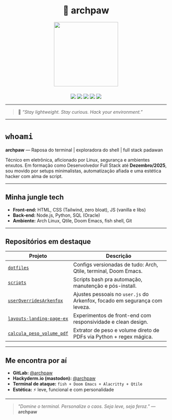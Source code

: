 <h1 align="center">🦊 archpaw</h1>
<p align="center"><img align="center" height="200" src="https://i.imgur.com/PJj7MLq.png"></p>

###

<p align="center">
  <img src="https://img.shields.io/badge/Linux-Arch-blue?style=for-the-badge&logo=arch-linux&logoColor=white" />
  <img src="https://img.shields.io/badge/Editor-Doom%20Emacs-57A143?style=for-the-badge&logo=gnuemacs&logoColor=white" />
  <img src="https://img.shields.io/badge/WM-Qtile-7B42BC?style=for-the-badge&logo=window-manager&logoColor=white" />
  <img src="https://img.shields.io/badge/Terminal-Alacritty🚀-black?style=for-the-badge" />
  <img src="https://img.shields.io/badge/Browser-IronFox🔥-orange?style=for-the-badge" />
</p>

---

> 🐾 _“Stay lightweight. Stay curious. Hack your environment.”_

---

# `whoami`

**archpaw** — Raposa do terminal | exploradora do shell | full stack padawan

Técnico em eletrônica, aficionado por Linux, segurança e ambientes enxutos. Em formação como Desenvolvedor Full Stack até **Dezembro/2025**, sou movido por setups minimalistas, automatização afiada e uma estética hacker com alma de script.

---

## **Minha jungle tech**

- **Front-end:** HTML, CSS (Tailwind, zero bloat), JS (vanilla e libs)
- **Back-end:** Node.js, Python, SQL (Oracle)
- **Ambiente:** Arch Linux, Qtile, Doom Emacs, fish shell, Git

---

<!-- ## **Identidade visual**

- **Mascote:** Raposa estilizada com pelagem flamejante (referência Firefox), olhos brilhando com curiosidade e cauda com degradê em chamas
- **Vibe:** cyberpunk leve, terminal-lover, open source chique
- **Setup:** Qtile + Alacritty + Doom Emacs com HUD e scripts custom

--- -->

## **Repositórios em destaque**

| Projeto                                                                         | Descrição                                                                  |
| ------------------------------------------------------------------------------- | -------------------------------------------------------------------------- |
| [`dotfiles`](https://gitlab.com/archpaw/dotfiles)                               | Configs versionadas de tudo: Arch, Qtile, terminal, Doom Emacs.            |
| [`scripts`](https://gitlab.com/archpaw/scripts)                                 | Scripts bash pra automação, manutenção e pós-install.                      |
| [`userOverridesArkenfox`](https://gitlab.com/archpaw/userOverridesArkenfox)     | Ajustes pessoais no `user.js` do Arkenfox, focado em segurança com leveza. |
| [`layouts-landing-page-ex`](https://gitlab.com/archpaw/layouts-landing-page-ex) | Experimentos de front-end com responsividade e clean design.               |
| [`calcula_peso_volume_pdf`](https://gitlab.com/archpaw/calcula_peso_volume_pdf) | Extrator de peso e volume direto de PDFs via Python + regex mágica.        |

---

## **Me encontra por aí**

- **GitLab:** [@archpaw](https://gitlab.com/archpaw)
- **Hackyderm.io (mastodon):** [@archpaw](https://hachyderm.io/@archpaw)
- **Terminal de ataque:** `fish + Doom Emacs + Alacritty + Qtile`
- **Estética:** ⚡ leve, funcional e com personalidade

---

> _"Domine o terminal. Personalize o caos. Seja leve, seja feroz."_
> — **archpaw**
